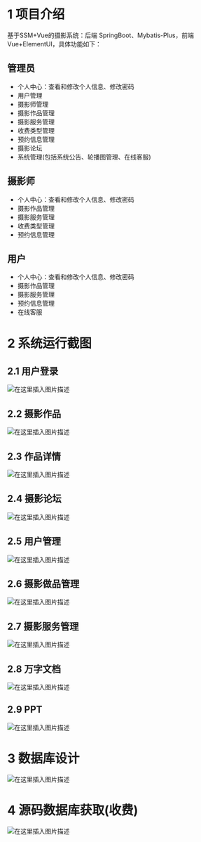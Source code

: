 # 1 项目介绍
基于SSM+Vue的摄影系统：后端 SpringBoot、Mybatis-Plus，前端Vue+ElementUI，具体功能如下：
## 管理员
- 个人中心：查看和修改个人信息、修改密码
- 用户管理
- 摄影师管理
- 摄影作品管理
- 摄影服务管理
- 收费类型管理
- 预约信息管理
- 摄影论坛
- 系统管理(包括系统公告、轮播图管理、在线客服)
## 摄影师
- 个人中心：查看和修改个人信息、修改密码
- 摄影作品管理
- 摄影服务管理
- 收费类型管理
- 预约信息管理
## 用户
- 个人中心：查看和修改个人信息、修改密码
- 摄影作品管理
- 摄影服务管理
- 预约信息管理
- 在线客服
# 2 系统运行截图
## 2.1 用户登录
![在这里插入图片描述](images/01.png)
## 2.2 摄影作品
![在这里插入图片描述](images/02.png)
## 2.3 作品详情
![在这里插入图片描述](images/03.png)
## 2.4 摄影论坛
![在这里插入图片描述](images/04.png)
## 2.5 用户管理
![在这里插入图片描述](images/05.png)
## 2.6 摄影做品管理
![在这里插入图片描述](images/06.png)
## 2.7 摄影服务管理
![在这里插入图片描述](images/07.png)
## 2.8 万字文档
![在这里插入图片描述](images/08.png)
## 2.9 PPT
![在这里插入图片描述](images/09.png)
# 3 数据库设计
![在这里插入图片描述](images/10.png)
# 4 源码数据库获取(收费)
![在这里插入图片描述](images/11.png)


